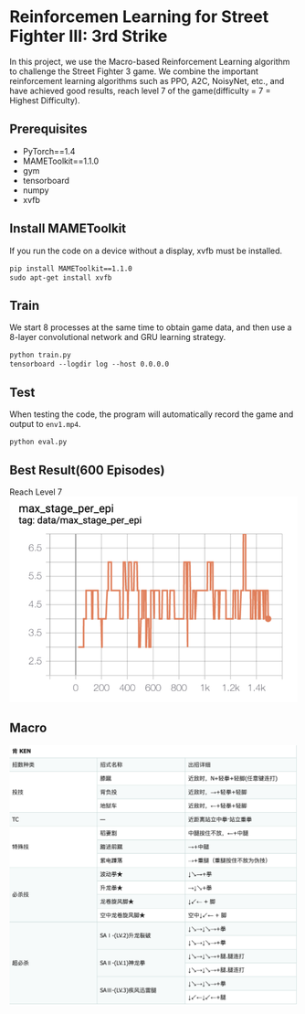 # Reinforcemen Learning for Street Fighter III: 3rd Strike
In this project, we use the Macro-based Reinforcement Learning algorithm to challenge the Street Fighter 3 game. We combine the important reinforcement learning algorithms such as PPO, A2C, NoisyNet, etc., and have achieved good results, reach level 7 of the game(difficulty = 7 = Highest Difficulty).

## Prerequisites
- PyTorch==1.4
- MAMEToolkit==1.1.0
- gym
- tensorboard
- numpy
- xvfb

## Install MAMEToolkit
If you run the code on a device without a display, xvfb must be installed.

```
pip install MAMEToolkit==1.1.0
sudo apt-get install xvfb
```

## Train
We start 8 processes at the same time to obtain game data, and then use a 8-layer convolutional network and GRU learning strategy.

```
python train.py
tensorboard --logdir log --host 0.0.0.0
```

## Test
When testing the code, the program will automatically record the game and output to `env1.mp4`.

```
python eval.py
```

## Best Result(600 Episodes)
Reach Level 7
![](./max_stage.png)

## Macro
![](./macro.png)
